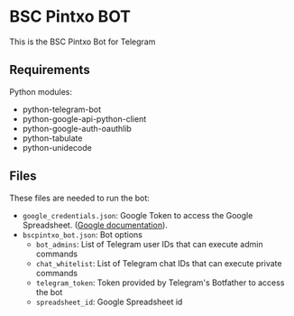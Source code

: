 # BSC Pintxo BOT

This is the BSC Pintxo Bot for Telegram

## Requirements

Python modules:

* python-telegram-bot
* python-google-api-python-client
* python-google-auth-oauthlib
* python-tabulate
* python-unidecode

## Files

These files are needed to run the bot:

* `google_credentials.json`: Google Token to access the Google Spreadsheet.
([Google documentation](https://developers.google.com/sheets/api/quickstart/python)).
* `bscpintxo_bot.json`: Bot options
    * `bot_admins`: List of Telegram user IDs that can execute admin commands
    * `chat_whitelist`: List of Telegram chat IDs that can execute private commands
    * `telegram_token`: Token provided by Telegram's Botfather to access the bot
    * `spreadsheet_id`: Google Spreadsheet id
